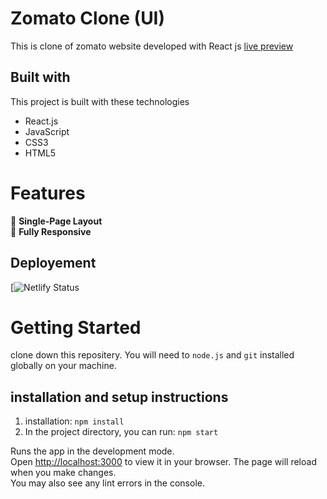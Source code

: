 # Zomato Clone (UI)


This is clone of zomato website developed with React js 
[live preview](https://zomatonewsite.netlify.app/)


## Built with
This project is built with these technologies 
- React.js
- JavaScript
- CSS3
- HTML5

# Features 
 📖  **Single-Page Layout** \
 📱  **Fully Responsive**


## Deployement
[![Netlify Status](https://zomatonewsite.netlify.app/)

# Getting Started 
clone down this repositery. You will need to `node.js` and `git` installed globally on your machine.


## installation and setup instructions
1. installation: `npm install`
2. In the project directory, you can run: `npm start`

Runs the app in the development mode.\
Open [http://localhost:3000](http://localhost:3000) to view it in your browser.
The page will reload when you make changes.\
You may also see any lint errors in the console.

